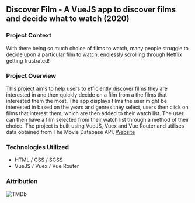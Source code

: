 ## Discover Film - A VueJS app to discover films and decide what to watch (2020)
### Project Context
With there being so much choice of films to watch, many people struggle to decide upon a particular film to watch, endlessly scrolling through Netflix getting frustrated!

### Project Overview
This project aims to help users to efficiently discover films they are interested in and then quickly decide on a film from a the films that interested them the most. The app displays films the user might be interested in based on the years and genres they select, users then click on films that interest them, which are then added to their watch list. The user can then have a film selected from their watch list through a method of their choice. The project is built using VueJS, Vuex and Vue Router and utilises data obtained from The Movie Database API. [Website](https://mint-made.github.io/discover-film/ "Discover Film")

### Technologies Utilized
- HTML / CSS / SCSS
- VueJS / Vuex / Vue Router

### Attribution
![TMDb](https://www.themoviedb.org/assets/2/v4/logos/v2/blue_long_1-8ba2ac31f354005783fab473602c34c3f4fd207150182061e425d366e4f34596.svg)
